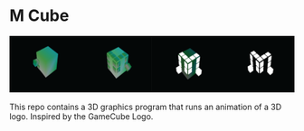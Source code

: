 # M Cube

![sequence](https://raw.githubusercontent.com/meescool/mCube/main/img/sequence.png "sequence")

This repo contains a 3D graphics program that runs an animation of a 3D logo. Inspired by the GameCube Logo.
